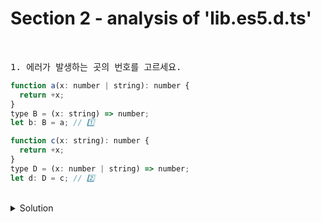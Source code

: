 # Section 2 - analysis of 'lib.es5.d.ts'

<br>

<pre>1. 에러가 발생하는 곳의 번호를 고르세요.</pre>

```js
function a(x: number | string): number {
  return +x;
}
type B = (x: string) => number;
let b: B = a; // 1️⃣

function c(x: string): number {
  return +x;
}
type D = (x: number | string) => number;
let d: D = c; // 2️⃣
```

<br>

<details>
  <summary>Solution</summary>
  <strong>2️⃣</strong>
  <p>기본적으로 타입 호환은 오른쪽에 있는 타입이 더 많은 속성 및 구조적으로 더 크면 왼쪽과 호환이 된다.</p>
</details>
